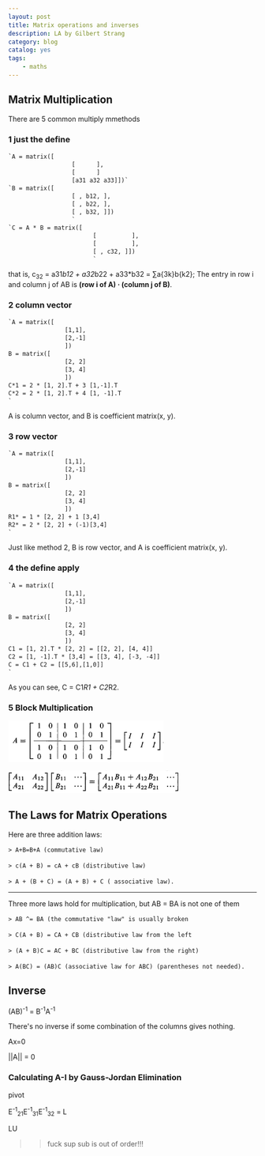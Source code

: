 ```yaml
---
layout: post
title: Matrix operations and inverses
description: LA by Gilbert Strang
category: blog
catalog: yes
tags:
    - maths
---
```


## Matrix Multiplication

There are 5 common multiply mmethods

### 1 just the define
    `A = matrix([
                      [      ],
                      [      ]
                      [a31 a32 a33]])`
    `B = matrix([
                      [ , b12, ],
                      [ , b22, ],
                      [ , b32, ]])
                      `
    `C = A * B = matrix([
                            [          ],
                            [          ],
                            [ , c32, ]])
                            `

that is, c<sub>32</sub> = a31*b12 + a32*b22 + a33*b32 = ∑a{3k}b{k2}; The entry in row i and column j of AB is **(row i of A) · (column j of B)**.


### 2 column vector

    `A = matrix([
                    [1,1],
                    [2,-1]
                    ])
    B = matrix([
                    [2, 2]
                    [3, 4]
                    ])
    C*1 = 2 * [1, 2].T + 3 [1,-1].T
    C*2 = 2 * [1, 2].T + 4 [1, -1].T
    `

A is column vector, and B is coefficient matrix(x, y).

### 3 row vector

    `A = matrix([
                    [1,1],
                    [2,-1]
                    ])
    B = matrix([
                    [2, 2]
                    [3, 4]
                    ])
    R1* = 1 * [2, 2] + 1 [3,4]
    R2* = 2 * [2, 2] + (-1)[3,4]
    `

Just like method 2, B is row vector, and A is coefficient matrix(x, y).

### 4 the define apply


    `A = matrix([
                    [1,1],
                    [2,-1]
                    ])
    B = matrix([
                    [2, 2]
                    [3, 4]
                    ])
    C1 = [1, 2].T * [2, 2] = [[2, 2], [4, 4]]
    C2 = [1, -1].T * [3,4] = [[3, 4], [-3, -4]]
    C = C1 + C2 = [[5,6],[1,0]]
    `

As you can see, C = C1*R1 + C2*R2.

### 5 Block Multiplication

![](/images/Block_Multiplication.PNG)

![](/images/Block_Multiplication2.PNG)


## The Laws for Matrix Operations

Here are three addition laws:

    > A+B=B+A (commutative law)

    > c(A + B) = cA + cB (distributive law)

    > A + (B + C) = (A + B) + C ( associative law).
***
Three more laws hold for multiplication, but AB = BA is not one of them

    > AB ^= BA (the commutative "law" is usually broken

    > C(A + B) = CA + CB (distributive law from the left

    > (A + B)C = AC + BC (distributive law from the right)

    > A(BC) = (AB)C (associative law for ABC) (parentheses not needed).


## Inverse

(AB)<sup>-1</sup> = B<sup>-1</sup>A<sup>-1</sup>

There's no inverse if some combination of the columns gives nothing.

Ax=0

||A|| = 0

### Calculating A-I by Gauss-Jordan Elimination

pivot

E<sup>-1</sup><sub>21</sub>E<sup>-1</sup><sub>31</sub>E<sup>-1</sup><sub>32</sub> = L

LU

>>fuck sup sub is out of order!!!
